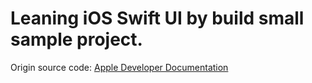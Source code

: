# Leaning iOS Swift UI by build small sample project.

Origin source code: [Apple Developer Documentation](https://developer.apple.com/tutorials/swiftui/creating-and-combining-views)
